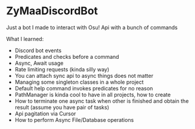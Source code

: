 # ZyMaaDiscordBot
Just a bot I made to interact with Osu! Api with a bunch of commands

What I learned:
- Discord bot events
- Predicates and checks before a command
- Async, Await usage
- Rate limiting requests (kinda silly way)
- You can attach sync api to async things does not matter
- Managing some singleton classes in a whole project
- Default help command invokes predicates for no reason
- PathManager is kinda cool to have in all projects, how to create
- How to terminate one async task when other is finished and obtain the result (assume you have pair of tasks)
- Api pagitation via Cursor
- How to perform Async File/Database operations
